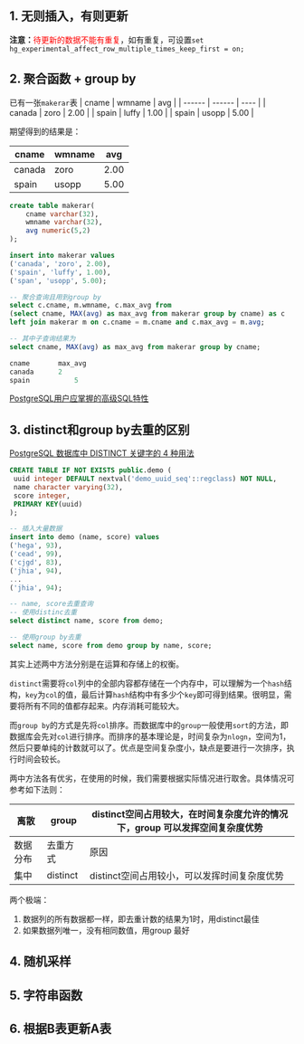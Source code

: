 ## 1. 无则插入，有则更新



**注意：**<font color=red>待更新的数据不能有重复</font>，如有重复，可设置`set hg_experimental_affect_row_multiple_times_keep_first = on;`

## 2. 聚合函数 + group by


已有一张`makerar`表
| cname  | wmname | avg  |
| ------ | ------ | ---- |
| canada | zoro   | 2.00 |
| spain  | luffy  | 1.00 |
| spain  | usopp  | 5.00 |

期望得到的结果是：

| cname  | wmname | avg  |
| ------ | ------ | ---- |
| canada | zoro   | 2.00 |
| spain  | usopp  | 5.00 |

```sql
create table makerar(
	cname varchar(32),
	wmname varchar(32),
	avg numeric(5,2)
);

insert into makerar values
('canada', 'zoro', 2.00),
('spain', 'luffy', 1.00),
('span', 'usopp', 5.00);

-- 聚合查询且用到group by
select c.cname, m.wmname, c.max_avg from
(select cname, MAX(avg) as max_avg from makerar group by cname) as c
left join makerar m on c.cname = m.cname and c.max_avg = m.avg;

-- 其中子查询结果为
select cname, MAX(avg) as max_avg from makerar group by cname;

cname		max_avg
canada		2
spain			5
```

[PostgreSQL用户应掌握的高级SQL特性](https://dbaplus.cn/news-19-2183-1.html#:~:text=%E4%B8%80%E3%80%81PostgreSQL%E7%9A%84SQL%E9%AB%98%E7%BA%A7%E7%89%B9%E6%80%A7.%20%E8%BF%99%E4%B8%80%E9%83%A8%E5%88%86%E4%B8%BB%E8%A6%81%E4%BB%8B%E7%BB%8DPostgreSQL%E5%9C%A8SQL%E6%96%B9%E9%9D%A2%E7%9A%84%E9%AB%98%E7%BA%A7%E7%89%B9%E6%80%A7%EF%BC%8C%E4%BE%8B%E5%A6%82WITH%E6%9F%A5%E8%AF%A2%E3%80%81%E6%89%B9%E9%87%8F%E6%8F%92%E5%85%A5%E3%80%81RETURNING%E8%BF%94%E5%9B%9E%E4%BF%AE%E6%94%B9%E7%9A%84%E6%95%B0%E6%8D%AE%E3%80%81UPSERT%E3%80%81%E6%95%B0%E6%8D%AE%E6%8A%BD%E6%A0%B7%E3%80%81%E8%81%9A%E5%90%88%E5%87%BD%E6%95%B0%E3%80%81%E7%AA%97%E5%8F%A3%E5%87%BD%E6%95%B0%E7%AD%89%E3%80%82.%20WITH%E6%9F%A5%E8%AF%A2%E6%98%AFPostgreSQL%E6%94%AF%E6%8C%81%E7%9A%84%E9%AB%98%E7%BA%A7SQL%E7%89%B9%E6%80%A7%E4%B9%8B%E4%B8%80%EF%BC%8C%E8%BF%99%E4%B8%80%E7%89%B9%E6%80%A7%E5%B8%B8%E7%A7%B0%E4%B8%BACTE,%28Common%20Table%20Expressions%29%EF%BC%8CWITH%E6%9F%A5%E8%AF%A2%E5%9C%A8%E5%A4%8D%E6%9D%82%E6%9F%A5%E8%AF%A2%E4%B8%AD%E5%AE%9A%E4%B9%89%E4%B8%80%E4%B8%AA%E8%BE%85%E5%8A%A9%E8%AF%AD%E5%8F%A5%EF%BC%88%E5%8F%AF%E7%90%86%E8%A7%A3%E6%88%90%E5%9C%A8%E4%B8%80%E4%B8%AA%E6%9F%A5%E8%AF%A2%E4%B8%AD%E5%AE%9A%E4%B9%89%E7%9A%84%E4%B8%B4%E6%97%B6%E8%A1%A8%EF%BC%89%EF%BC%8C%E8%BF%99%E4%B8%80%E7%89%B9%E6%80%A7%E5%B8%B8%E7%94%A8%E4%BA%8E%E5%A4%8D%E6%9D%82%E6%9F%A5%E8%AF%A2%E6%88%96%E9%80%92%E5%BD%92%E6%9F%A5%E8%AF%A2%E5%BA%94%E7%94%A8%E5%9C%BA%E6%99%AF%E3%80%82.)

## 3. distinct和group by去重的区别

[PostgreSQL 数据库中 DISTINCT 关键字的 4 种用法](https://blog.csdn.net/horses/article/details/108884556)

   ```sql
   CREATE TABLE IF NOT EXISTS public.demo (
   	uuid integer DEFAULT nextval('demo_uuid_seq'::regclass) NOT NULL,
   	name character varying(32),
   	score integer,
   	PRIMARY KEY(uuid)
   );
   
   -- 插入大量数据
   insert into demo (name, score) values 
   ('hega', 93),
   ('cead', 99),
   ('cjgd', 83),
   ('jhia', 94),
   ...
   ('jhia', 94);
   
   -- name, score去重查询
   -- 使用distinc去重
   select distinct name, score from demo;
   
   -- 使用group by去重
   select name, score from demo group by name, score;
   ```

其实上述两中方法分别是在运算和存储上的权衡。

`distinct`需要将`col`列中的全部内容都存储在一个内存中，可以理解为一个`hash`结构，`key`为`col`的值，最后计算`hash`结构中有多少个`key`即可得到结果。很明显，需要将所有不同的值都存起来。内存消耗可能较大。

而`group by`的方式是先将`col`排序。而数据库中的`group`一般使用`sort`的方法，即数据库会先对`col`进行排序。而排序的基本理论是，时间复杂为`nlogn`，空间为1，然后只要单纯的计数就可以了。优点是空间复杂度小，缺点是要进行一次排序，执行时间会较长。

两中方法各有优劣，在使用的时候，我们需要根据实际情况进行取舍。具体情况可参考如下法则：

| 离散     | group    | distinct空间占用较大，在时间复杂度允许的情况下，group 可以发挥空间复杂度优势 |
| -------- | -------- | ------------------------------------------------------------ |
| 数据分布 | 去重方式 | 原因                                                         |
| 集中     | distinct | distinct空间占用较小，可以发挥时间复杂度优势                 |

两个极端：

1. 数据列的所有数据都一样，即去重计数的结果为1时，用distinct最佳
1. 如果数据列唯一，没有相同数值，用group 最好



## 4. 随机采样



## 5. 字符串函数



## 6. 根据B表更新A表